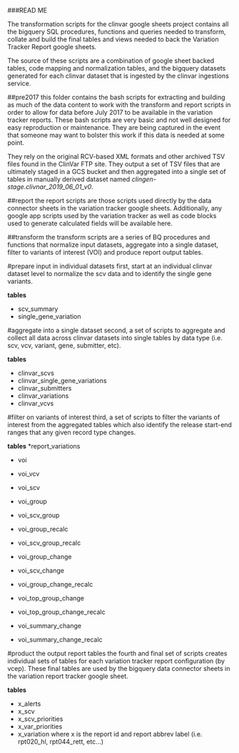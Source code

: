 ###READ ME

The transformation scripts for the clinvar google sheets project contains all the bigquery SQL procedures, functions and queries needed to transform, collate and build the final tables and views needed to back the Variation Tracker Report google sheets.

The source of these scripts are a combination of google sheet backed tables, code mapping and normalization tables, and the bigquery datasets generated for each clinvar dataset that is ingested by the clinvar ingestions service.

##pre2017
this folder contains the bash scripts for extracting and building as much of the data content to work with the transform and report scripts in order to allow for data before July 2017 to be available in the variation tracker reports. These bash scripts are very basic and not well designed for easy reproduction or maintenance. They are being captured in the event that someone may want to bolster this work if this data is needed at some point.

They rely on the original RCV-based XML formats and other archived TSV files found in the ClinVar FTP site. They output a set of TSV files that are ultimately staged in a GCS bucket and then aggregated into a single set of tables in manually derived dataset named *clingen-stage.clivnar_2019_06_01_v0*.

##report
the report scripts are those scripts used directly by the data connector sheets in the variation tracker google sheets. 
Additionally, any google app scripts used by the variation tracker as well as code blocks used to generate calculated fields will be available here.

##transform
the transform scripts are a series of BQ procedures and functions that normalize input datasets, aggregate into a single dataset, filter to variants of interest (VOI) and produce report output tables.

#prepare input in individual datasets
first, start at an individual clinvar dataset level to normalize the scv data and to identify the single gene variants. 

**tables**
* scv_summary
* single_gene_variation

#aggregate into a single dataset
second, a set of scripts to aggregate and collect all data across clinvar datasets into single tables by data type (i.e. scv, vcv, variant, gene, submitter, etc). 

**tables**
* clinvar_scvs
* clinvar_single_gene_variations
* clinvar_submitters
* clinvar_variations
* clinvar_vcvs

#filter on variants of interest
third, a set of scripts to filter the variants of interest from the aggregated tables which also identify the release start-end ranges that any given record type changes. 

**tables**
*report_variations

* voi
* voi_vcv
* voi_scv

* voi_group
* voi_scv_group

* voi_group_recalc
* voi_scv_group_recalc

* voi_group_change
* voi_scv_change

* voi_group_change_recalc

* voi_top_group_change
* voi_top_group_change_recalc

* voi_summary_change
* voi_summary_change_recalc

#product the output report tables
the fourth and final set of scripts creates individual sets of tables for each variation tracker report configuration (by vcep). These final tables are used by the bigquery data connector sheets in the variation report tracker google sheet.

**tables**
* x_alerts
* x_scv
* x_scv_priorities
* x_var_priorities
* x_variation
where x is the report id and report abbrev label (i.e. rpt020_hl, rpt044_rett, etc...)
